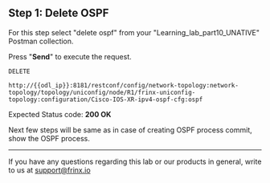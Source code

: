 ## Step 1: Delete OSPF

For this step select "delete ospf" from your "Learning_lab_part10_UNATIVE" Postman collection.

Press "**Send**" to execute the request.

```
DELETE

http://{{odl_ip}}:8181/restconf/config/network-topology:network-topology/topology/uniconfig/node/R1/frinx-uniconfig-topology:configuration/Cisco-IOS-XR-ipv4-ospf-cfg:ospf
```

Expected Status code: **200 OK**

Next few steps will be same as in case of creating OSPF process commit, show the OSPF process.

---
If you have any questions regarding this lab or our products in general, write to us at [support@frinx.io](mailto:support@frinx.io)